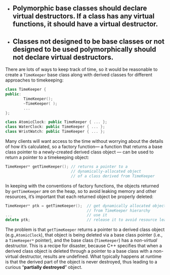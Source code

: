 * ## Polymorphic base classes should declare virtual destructors. If a class has any virtual functions, it should have a virtual destructor.
* ## Classes not designed to be base classes or not designed to be used polymorphically should not declare virtual destructors.

There are lots of ways to keep track of time, so it would be reasonable to create a `TimeKeeper` base class along with derived classes for different approaches to timekeeping:

```cpp
class TimeKeeper { 
public:
        TimeKeeper();
        ~TimeKeeper( );
        ...
};

class AtomicClock: public TimeKeeper { ... }; 
class WaterClock: public TimeKeeper { ... }; 
class WristWatch: public TimeKeeper { ... };
```

Many clients will want access to the time without worrying about the details of how it’s calculated, so a factory function— a function that returns a base class pointer to a newly-created derived class object — can be used to return a pointer to a timekeeping object:

```cpp
TimeKeeper* getTimeKeeper(); // returns a pointer to a 
                             // dynamically-allocated object 
                             // of a class derived from TimeKeeper
```

In keeping with the conventions of factory functions, the objects returned by `getTimeKeeper` are on the heap, so to avoid leaking memory and other resources, it’s important that each returned object be properly deleted:

```cpp
TimeKeeper* ptk = getTimeKeeper();  // get dynamically allocated object 
                                    // from TimeKeeper hierarchy
...                                 // use it
delete ptk;                         // release it to avoid resource leak
```

The problem is that `getTimeKeeper` returns a pointer to a derived class object \(e.g.,`AtomicClock`\), that object is being deleted via a base class pointer \(i.e., a `TimeKeeper*` pointer\), and the base class \(`TimeKeeper`\) has a _non-virtual_ destructor. This is a recipe for disaster, because C++ specifies that when a derived class object is deleted through a pointer to a base class with a non-virtual destructor, results are undefined. What typically happens at runtime is that the derived part of the object is never destroyed, thus leading to a curious “**partially destroyed**” object.

